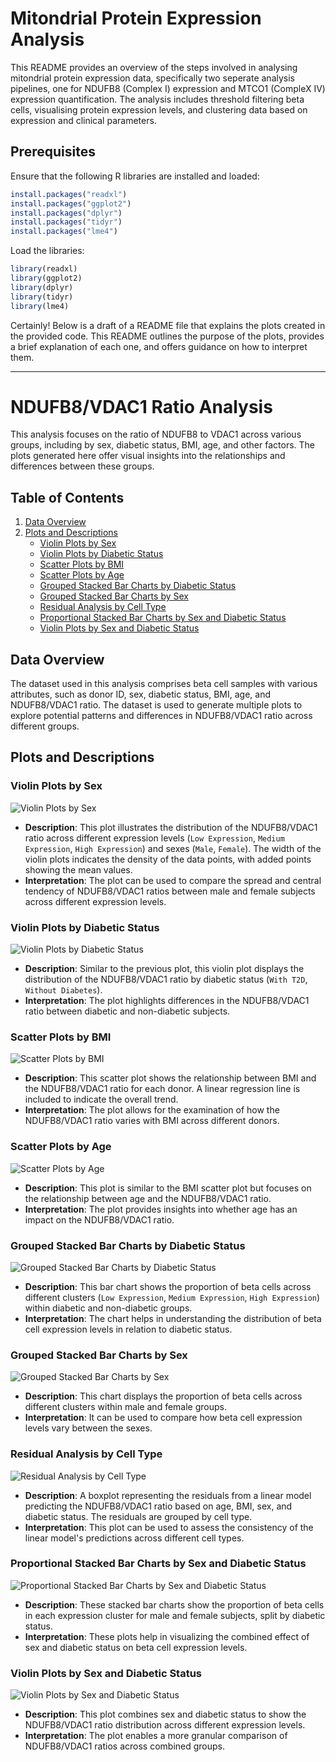 # Mitondrial Protein Expression Analysis

This README provides an overview of the steps involved in analysing mitondrial protein expression data, specifically two seperate analysis pipelines, one for NDUFB8 (Complex I) expression and MTCO1 (CompleX IV) expression quantification. The analysis includes threshold filtering beta cells, visualising protein expression levels, and clustering data based on expression and clinical parameters.

## Prerequisites

Ensure that the following R libraries are installed and loaded:

```R
install.packages("readxl")
install.packages("ggplot2")
install.packages("dplyr")
install.packages("tidyr")
install.packages("lme4")
```

Load the libraries:

```R
library(readxl)
library(ggplot2)
library(dplyr)
library(tidyr)
library(lme4)
```

Certainly! Below is a draft of a README file that explains the plots created in the provided code. This README outlines the purpose of the plots, provides a brief explanation of each one, and offers guidance on how to interpret them.

---

# NDUFB8/VDAC1 Ratio Analysis

This analysis focuses on the ratio of NDUFB8 to VDAC1 across various groups, including by sex, diabetic status, BMI, age, and other factors. The plots generated here offer visual insights into the relationships and differences between these groups.

## Table of Contents
1. [Data Overview](#data-overview)
2. [Plots and Descriptions](#plots-and-descriptions)
   - [Violin Plots by Sex](#violin-plots-by-sex)
   - [Violin Plots by Diabetic Status](#violin-plots-by-diabetic-status)
   - [Scatter Plots by BMI](#scatter-plots-by-bmi)
   - [Scatter Plots by Age](#scatter-plots-by-age)
   - [Grouped Stacked Bar Charts by Diabetic Status](#grouped-stacked-bar-charts-by-diabetic-status)
   - [Grouped Stacked Bar Charts by Sex](#grouped-stacked-bar-charts-by-sex)
   - [Residual Analysis by Cell Type](#residual-analysis-by-cell-type)
   - [Proportional Stacked Bar Charts by Sex and Diabetic Status](#proportional-stacked-bar-charts-by-sex-and-diabetic-status)
   - [Violin Plots by Sex and Diabetic Status](#violin-plots-by-sex-and-diabetic-status)

## Data Overview

The dataset used in this analysis comprises beta cell samples with various attributes, such as donor ID, sex, diabetic status, BMI, age, and NDUFB8/VDAC1 ratio. The dataset is used to generate multiple plots to explore potential patterns and differences in NDUFB8/VDAC1 ratio across different groups.

## Plots and Descriptions

### Violin Plots by Sex
![Violin Plots by Sex](#)
- **Description**: This plot illustrates the distribution of the NDUFB8/VDAC1 ratio across different expression levels (`Low Expression`, `Medium Expression`, `High Expression`) and sexes (`Male`, `Female`). The width of the violin plots indicates the density of the data points, with added points showing the mean values.
- **Interpretation**: The plot can be used to compare the spread and central tendency of NDUFB8/VDAC1 ratios between male and female subjects across different expression levels.

### Violin Plots by Diabetic Status
![Violin Plots by Diabetic Status](#)
- **Description**: Similar to the previous plot, this violin plot displays the distribution of the NDUFB8/VDAC1 ratio by diabetic status (`With T2D`, `Without Diabetes`).
- **Interpretation**: The plot highlights differences in the NDUFB8/VDAC1 ratio between diabetic and non-diabetic subjects.

### Scatter Plots by BMI
![Scatter Plots by BMI](#)
- **Description**: This scatter plot shows the relationship between BMI and the NDUFB8/VDAC1 ratio for each donor. A linear regression line is included to indicate the overall trend.
- **Interpretation**: The plot allows for the examination of how the NDUFB8/VDAC1 ratio varies with BMI across different donors.

### Scatter Plots by Age
![Scatter Plots by Age](#)
- **Description**: This plot is similar to the BMI scatter plot but focuses on the relationship between age and the NDUFB8/VDAC1 ratio.
- **Interpretation**: The plot provides insights into whether age has an impact on the NDUFB8/VDAC1 ratio.

### Grouped Stacked Bar Charts by Diabetic Status
![Grouped Stacked Bar Charts by Diabetic Status](#)
- **Description**: This bar chart shows the proportion of beta cells across different clusters (`Low Expression`, `Medium Expression`, `High Expression`) within diabetic and non-diabetic groups.
- **Interpretation**: The chart helps in understanding the distribution of beta cell expression levels in relation to diabetic status.

### Grouped Stacked Bar Charts by Sex
![Grouped Stacked Bar Charts by Sex](#)
- **Description**: This chart displays the proportion of beta cells across different clusters within male and female groups.
- **Interpretation**: It can be used to compare how beta cell expression levels vary between the sexes.

### Residual Analysis by Cell Type
![Residual Analysis by Cell Type](#)
- **Description**: A boxplot representing the residuals from a linear model predicting the NDUFB8/VDAC1 ratio based on age, BMI, sex, and diabetic status. The residuals are grouped by cell type.
- **Interpretation**: This plot can be used to assess the consistency of the linear model's predictions across different cell types.

### Proportional Stacked Bar Charts by Sex and Diabetic Status
![Proportional Stacked Bar Charts by Sex and Diabetic Status](#)
- **Description**: These stacked bar charts show the proportion of beta cells in each expression cluster for male and female subjects, split by diabetic status.
- **Interpretation**: These plots help in visualizing the combined effect of sex and diabetic status on beta cell expression levels.

### Violin Plots by Sex and Diabetic Status
![Violin Plots by Sex and Diabetic Status](#)
- **Description**: This plot combines sex and diabetic status to show the NDUFB8/VDAC1 ratio distribution across different expression levels.
- **Interpretation**: The plot enables a more granular comparison of NDUFB8/VDAC1 ratios across combined groups.



